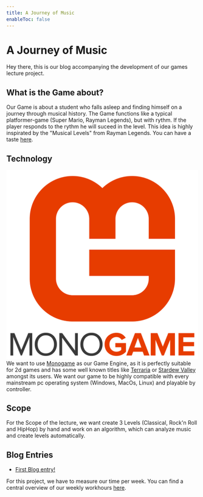 ```yaml
---
title: A Journey of Music
enableToc: false
---
```


#  A Journey of Music
Hey there,
this is our blog accompanying the development of our games lecture project.

## What is the Game about?
Our Game is about a student who falls asleep and finding himself on a journey through musical history. 
The Game functions like a typical platformer-game (Super Mario, Rayman Legends), but with rythm. If the player responds to the rythm he will suceed in the level. This idea is highly inspirated by the "Musical Levels" from Rayman Legends. You can have a taste [here](https://www.youtube.com/watch?v=yT6XOfy2gEE).

## Technology
![](notes/images/monogame_logo.svg)
We want to use [Monogame](https://www.monogame.net/showcase/) as our Game Engine, as it is perfectly suitable for 2d games and has some well known titles like [Terraria](https://terraria.org/) or [Stardew Valley](https://www.stardewvalley.net/) amongst its users.
We want our game to be highly compatible with every mainstream pc operating system (Windows, MacOs, Linux) and playable by controller.

## Scope
For the Scope of the lecture, we want create 3 Levels (Classical, Rock'n Roll and HipHop) by hand and work on an algorithm, which can analyze music and create levels automatically.

## Blog Entries
- [First Blog entry!](notes/First%20Blog%20entry!.md)

For this project, we have to measure our time per week. You can find a central overview of our weekly workhours [here](notes/Times.md).